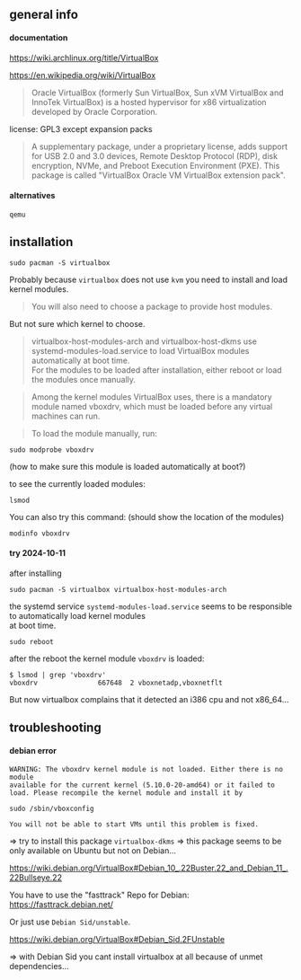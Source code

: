 ## general info

#### documentation

https://wiki.archlinux.org/title/VirtualBox

https://en.wikipedia.org/wiki/VirtualBox

> Oracle VirtualBox (formerly Sun VirtualBox, Sun xVM VirtualBox and InnoTek VirtualBox) is a hosted hypervisor for x86 virtualization developed by Oracle Corporation.

license: GPL3 except expansion packs

> A supplementary package, under a proprietary license, adds support for USB 2.0 and 3.0 devices, Remote Desktop Protocol (RDP), disk encryption, NVMe, and Preboot Execution Environment (PXE). This package is called "VirtualBox Oracle VM VirtualBox extension pack".

#### alternatives

`qemu`

## installation

```
sudo pacman -S virtualbox
```

Probably because `virtualbox` does not use `kvm` you need to install and load kernel modules.

> You will also need to choose a package to provide host modules.

But not sure which kernel to choose.

> virtualbox-host-modules-arch and virtualbox-host-dkms use systemd-modules-load.service to load VirtualBox modules automatically at boot time.\
For the modules to be loaded after installation, either reboot or load the modules once manually.

> Among the kernel modules VirtualBox uses, there is a mandatory module named vboxdrv, which must be loaded before any virtual machines can run.

> To load the module manually, run:
```
sudo modprobe vboxdrv
```
(how to make sure this module is loaded automatically at boot?)

to see the currently loaded modules:
```
lsmod
```

You can also try this command: (should show the location of the modules)
```
modinfo vboxdrv
```

#### try 2024-10-11

after installing
```
sudo pacman -S virtualbox virtualbox-host-modules-arch
```
the systemd service `systemd-modules-load.service` seems to be responsible to automatically load kernel modules \
at boot time.

```
sudo reboot
```
after the reboot the kernel module `vboxdrv` is loaded:
```
$ lsmod | grep 'vboxdrv'
vboxdrv               667648  2 vboxnetadp,vboxnetflt
```

But now virtualbox complains that it detected an i386 cpu and not x86_64...

## troubleshooting

#### debian error

```
WARNING: The vboxdrv kernel module is not loaded. Either there is no module
available for the current kernel (5.10.0-20-amd64) or it failed to
load. Please recompile the kernel module and install it by

sudo /sbin/vboxconfig

You will not be able to start VMs until this problem is fixed.
```

=> try to install this package `virtualbox-dkms`
=> this package seems to be only available on Ubuntu but not on Debian...

https://wiki.debian.org/VirtualBox#Debian_10_.22Buster.22_and_Debian_11_.22Bullseye.22

You have to use the "fasttrack" Repo for Debian: https://fasttrack.debian.net/

Or just use `Debian Sid/unstable`.

https://wiki.debian.org/VirtualBox#Debian_Sid.2FUnstable

=> with Debian Sid you cant install virtualbox at all because of unmet dependencies...

